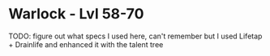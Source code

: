 # Warlock - Lvl 58-70

TODO: figure out what specs I used here, can't remember but I used Lifetap + Drainlife and enhanced it with the talent tree
